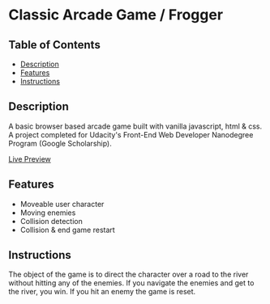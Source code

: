 # Classic Arcade Game / Frogger

## Table of Contents

* [Description](#description)
* [Features](#features)
* [Instructions](#instructions)

## Description

A basic browser based arcade game built with vanilla javascript, html & css.
A project completed for Udacity's Front-End Web Developer Nanodegree Program (Google Scholarship).

[Live Preview](https://stainystain.github.io/Arcade-Game/)


## Features

- Moveable user character
- Moving enemies
- Collision detection
- Collision & end game restart


## Instructions

The object of the game is to direct the character over a road to the river without hitting any of the enemies.  If you navigate the enemies and get to the river, you win.  If you hit an enemy the game is reset.

